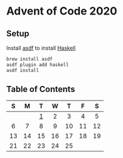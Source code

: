 # Advent of Code 2020

## Setup

Install [asdf] to install [Haskell]

```sh
brew install asdf
asdf plugin add haskell
asdf install
```

## Table of Contents

| S   | M   | T   | W   | T   | F   | S   |
| :-: | :-: | :-: | :-: | :-: | :-: | :-: |
|     |     | [1] | 2   | 3   | 4   | 5   |
| 6   | 7   | 8   | 9   | 10  | 11  | 12  |
| 13  | 14  | 15  | 16  | 17  | 18  | 19  |
| 21  | 22  | 23  | 24  | 25  |     |     |

[asdf]: https://asdf-vm.com/#/
[haskell]: https://www.haskell.org
[1]: ./01
